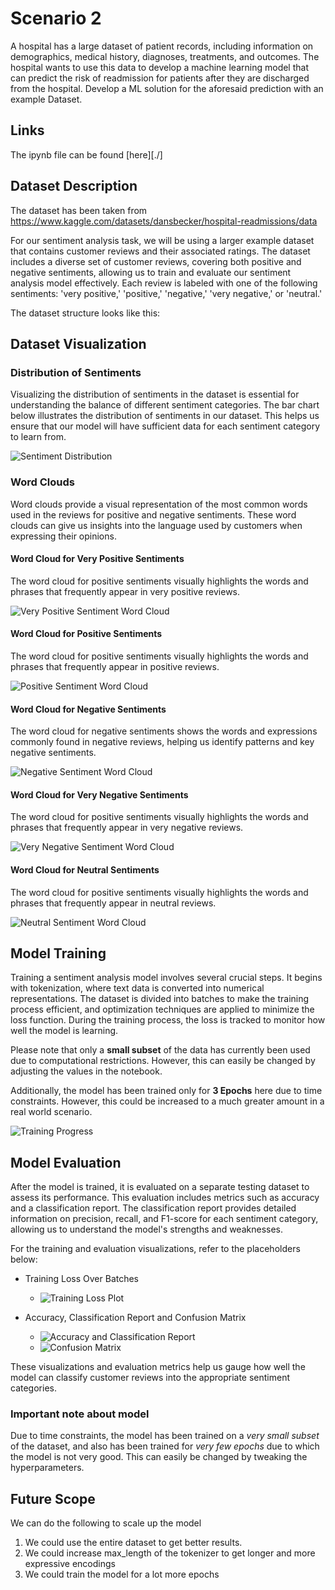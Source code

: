 # Scenario 2

A hospital has a large dataset of patient records, including information on demographics, medical history, diagnoses, treatments, and outcomes. The hospital wants to use this data to develop a machine learning model that can predict the risk of readmission for patients
after they are discharged from the hospital. Develop a ML solution for the aforesaid prediction with an example Dataset.

## Links

The ipynb file can be found [here][./]


## Dataset Description

The dataset has been taken from https://www.kaggle.com/datasets/dansbecker/hospital-readmissions/data

For our sentiment analysis task, we will be using a larger example dataset that contains customer reviews and their associated ratings. The dataset includes a diverse set of customer reviews, covering both positive and negative sentiments, allowing us to train and evaluate our sentiment analysis model effectively. Each review is labeled with one of the following sentiments: 'very positive,' 'positive,' 'negative,' 'very negative,' or 'neutral.'

The dataset structure looks like this:
  
## Dataset Visualization

### Distribution of Sentiments

Visualizing the distribution of sentiments in the dataset is essential for understanding the balance of different sentiment categories. The bar chart below illustrates the distribution of sentiments in our dataset. This helps us ensure that our model will have sufficient data for each sentiment category to learn from.

![Sentiment Distribution](./imgs/sentiment-dist.png)

### Word Clouds

Word clouds provide a visual representation of the most common words used in the reviews for positive and negative sentiments. These word clouds can give us insights into the language used by customers when expressing their opinions.

#### Word Cloud for Very Positive Sentiments

The word cloud for positive sentiments visually highlights the words and phrases that frequently appear in very positive reviews.

![Very Positive Sentiment Word Cloud](./imgs/very_pos.png)

#### Word Cloud for Positive Sentiments

The word cloud for positive sentiments visually highlights the words and phrases that frequently appear in positive reviews.

![Positive Sentiment Word Cloud](./imgs/pos.png)

#### Word Cloud for Negative Sentiments

The word cloud for negative sentiments shows the words and expressions commonly found in negative reviews, helping us identify patterns and key negative sentiments.

![Negative Sentiment Word Cloud](./imgs/neg.png)

#### Word Cloud for Very Negative Sentiments

The word cloud for positive sentiments visually highlights the words and phrases that frequently appear in very negative reviews.

![Very Negative Sentiment Word Cloud](./imgs/very_neg.png)

#### Word Cloud for Neutral Sentiments

The word cloud for positive sentiments visually highlights the words and phrases that frequently appear in neutral reviews.

![Neutral Sentiment Word Cloud](./imgs/neutral.png)

## Model Training

Training a sentiment analysis model involves several crucial steps. It begins with tokenization, where text data is converted into numerical representations. The dataset is divided into batches to make the training process efficient, and optimization techniques are applied to minimize the loss function. During the training process, the loss is tracked to monitor how well the model is learning.

Please note that only a **small subset** of the data has currently been used due to computational restrictions. However, this can easily be changed by adjusting the values in the notebook.

Additionally, the model has been trained only for **3 Epochs** here due to time constraints. However, this could be increased to a much greater amount in a real world scenario.

![Training Progress](./imgs/training.png)

## Model Evaluation

After the model is trained, it is evaluated on a separate testing dataset to assess its performance. This evaluation includes metrics such as accuracy and a classification report. The classification report provides detailed information on precision, recall, and F1-score for each sentiment category, allowing us to understand the model's strengths and weaknesses.

For the training and evaluation visualizations, refer to the placeholders below:

- Training Loss Over Batches
    - ![Training Loss Plot](./imgs/train_loss.png)

- Accuracy, Classification Report and Confusion Matrix
    - ![Accuracy and Classification Report](./imgs/eval.png)
    - ![Confusion Matrix](./imgs/confusion.png)

These visualizations and evaluation metrics help us gauge how well the model can classify customer reviews into the appropriate sentiment categories.

### Important note about model

Due to time constraints, the model has been trained on a *very small subset* of the dataset, and also has been trained for *very few epochs* due to which the model is not very good. This can easily be changed by tweaking the hyperparameters.

## Future Scope

We can do the following to scale up the model
1. We could use the entire dataset to get better results.
2. We could increase max_length of the tokenizer to get longer and more expressive encodings
3. We could train the model for a lot more epochs